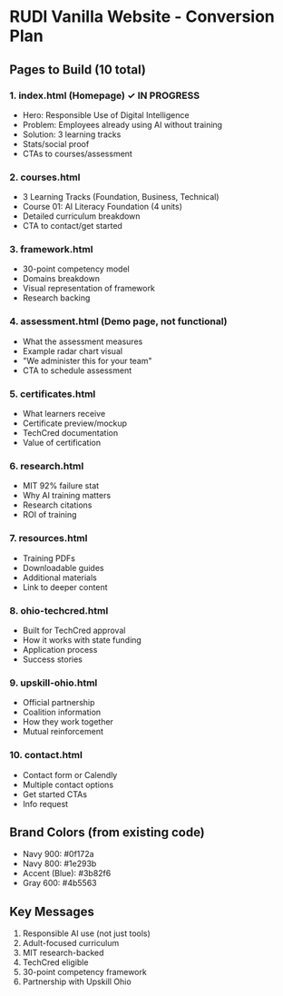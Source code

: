 # RUDI Vanilla Website - Conversion Plan

## Pages to Build (10 total)

### 1. index.html (Homepage) ✓ IN PROGRESS
- Hero: Responsible Use of Digital Intelligence
- Problem: Employees already using AI without training
- Solution: 3 learning tracks
- Stats/social proof
- CTAs to courses/assessment

### 2. courses.html  
- 3 Learning Tracks (Foundation, Business, Technical)
- Course 01: AI Literacy Foundation (4 units)
- Detailed curriculum breakdown
- CTA to contact/get started

### 3. framework.html
- 30-point competency model
- Domains breakdown
- Visual representation of framework
- Research backing

### 4. assessment.html (Demo page, not functional)
- What the assessment measures
- Example radar chart visual
- "We administer this for your team"
- CTA to schedule assessment

### 5. certificates.html
- What learners receive
- Certificate preview/mockup
- TechCred documentation
- Value of certification

### 6. research.html
- MIT 92% failure stat
- Why AI training matters
- Research citations
- ROI of training

### 7. resources.html
- Training PDFs
- Downloadable guides
- Additional materials
- Link to deeper content

### 8. ohio-techcred.html
- Built for TechCred approval
- How it works with state funding
- Application process
- Success stories

### 9. upskill-ohio.html
- Official partnership
- Coalition information
- How they work together
- Mutual reinforcement

### 10. contact.html
- Contact form or Calendly
- Multiple contact options
- Get started CTAs
- Info request

## Brand Colors (from existing code)
- Navy 900: #0f172a
- Navy 800: #1e293b  
- Accent (Blue): #3b82f6
- Gray 600: #4b5563

## Key Messages
1. Responsible AI use (not just tools)
2. Adult-focused curriculum
3. MIT research-backed
4. TechCred eligible
5. 30-point competency framework
6. Partnership with Upskill Ohio
